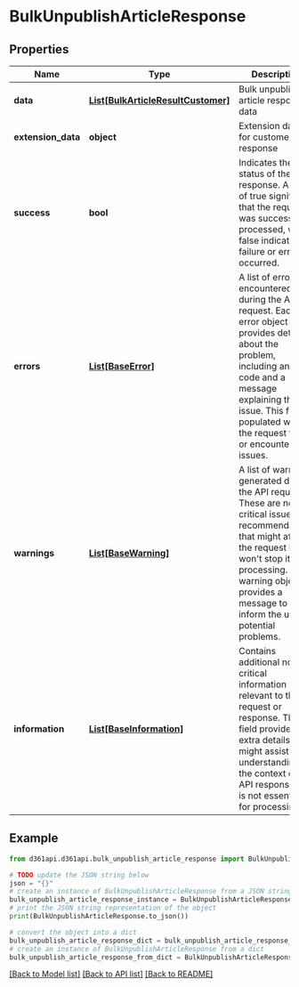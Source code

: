 # BulkUnpublishArticleResponse


## Properties

Name | Type | Description | Notes
------------ | ------------- | ------------- | -------------
**data** | [**List[BulkArticleResultCustomer]**](BulkArticleResultCustomer.md) | Bulk unpublish article response data | [optional] 
**extension_data** | **object** | Extension data for customer API response | [optional] 
**success** | **bool** | Indicates the status of the API response. A value of true signifies that the request was successfully processed, while false indicates a failure or error occurred. | [optional] 
**errors** | [**List[BaseError]**](BaseError.md) | A list of errors encountered during the API request. Each error object provides details about the problem, including an error code and a message explaining the issue. This field is populated when the request fails or encounters issues. | [optional] 
**warnings** | [**List[BaseWarning]**](BaseWarning.md) | A list of warnings generated during the API request. These are non-critical issues or recommendations that might affect the request but won&#39;t stop it from processing. Each warning object provides a message to inform the user of potential problems. | [optional] 
**information** | [**List[BaseInformation]**](BaseInformation.md) | Contains additional non-critical information relevant to the request or response. This field provides extra details that might assist in understanding the context of the API response but is not essential for processing. | [optional] 

## Example

```python
from d361api.d361api.bulk_unpublish_article_response import BulkUnpublishArticleResponse

# TODO update the JSON string below
json = "{}"
# create an instance of BulkUnpublishArticleResponse from a JSON string
bulk_unpublish_article_response_instance = BulkUnpublishArticleResponse.from_json(json)
# print the JSON string representation of the object
print(BulkUnpublishArticleResponse.to_json())

# convert the object into a dict
bulk_unpublish_article_response_dict = bulk_unpublish_article_response_instance.to_dict()
# create an instance of BulkUnpublishArticleResponse from a dict
bulk_unpublish_article_response_from_dict = BulkUnpublishArticleResponse.from_dict(bulk_unpublish_article_response_dict)
```
[[Back to Model list]](../README.md#documentation-for-models) [[Back to API list]](../README.md#documentation-for-api-endpoints) [[Back to README]](../README.md)


